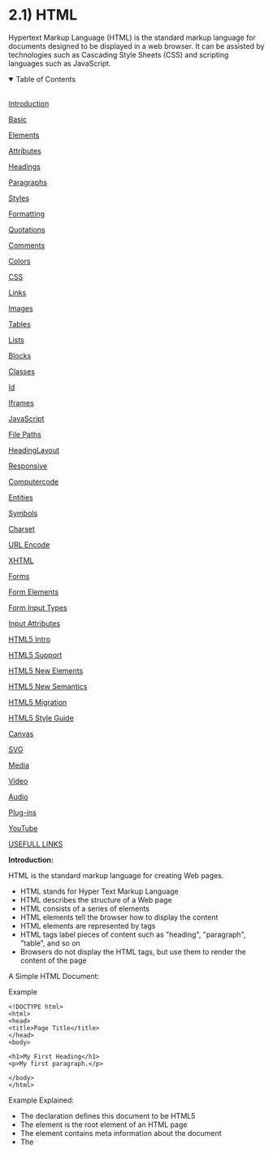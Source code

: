 # 2.1) HTML

Hypertext Markup Language (HTML) is the standard markup language for documents designed to be displayed in a web browser. It can be assisted by technologies such as Cascading Style Sheets (CSS) and scripting languages such as JavaScript.

<details open>
<summary>Table of Contents</summary>
<br>

[Introduction](#h1)

[Basic](#h2)

[Elements](#h3)

[Attributes](#h4)

[Headings](#h5)

[Paragraphs](#h6)

[Styles](#h7)

[Formatting](#h8)

[Quotations](#h9)

[Comments](#h10)

[Colors](#h11)

[CSS](#h12)

[Links](#h13)

[Images](#h14)

[Tables](#h15)

[Lists](#h16)

[Blocks](#h17)

[Classes](#h18)

[Id](#h19)

[Iframes](#h20)

[JavaScript](#h21)

[File Paths](#h22)

[HeadingLayout](#h23)

[Responsive](#h24)

[Computercode](#h25)

[Entities](#h26)

[Symbols](#h27)

[Charset](#h28)

[URL Encode](#h29)

[XHTML](#h30)

[Forms](#h31)

[Form Elements](#h32)

[Form Input Types](#h33)

[Input Attributes](#h34)

[HTML5 Intro](#h35)

[HTML5 Support](#h36)

[HTML5 New Elements](#h37)

[HTML5 New Semantics](#h38)

[HTML5 Migration](#h39)

[HTML5 Style Guide](#h40)

[Canvas](#h41)

[SVG](#h42)

[Media](#h43)

[Video](#h44)

[Audio](#h45)

[Plug-ins](#h46)

[YouTube](#h47)

[USEFULL LINKS](#h48)

</details>

<a name="h1"/>

**Introduction:**

HTML is the standard markup language for creating Web pages.

* HTML stands for Hyper Text Markup Language
* HTML describes the structure of a Web page
* HTML consists of a series of elements
* HTML elements tell the browser how to display the content
* HTML elements are represented by tags
* HTML tags label pieces of content such as "heading", "paragraph", "table", and so on
* Browsers do not display the HTML tags, but use them to render the content of the page

A Simple HTML Document:

Example
```
<!DOCTYPE html>
<html>
<head>
<title>Page Title</title>
</head>
<body>

<h1>My First Heading</h1>
<p>My first paragraph.</p>

</body>
</html>
```

Example Explained:

* The <!DOCTYPE html> declaration defines this document to be HTML5
* The <html> element is the root element of an HTML page
* The <head> element contains meta information about the document
* The <title> element specifies a title for the document
* The <body> element contains the visible page content
* The <h1> element defines a large heading
* The <p> element defines a paragraph

HTML Tags:

HTML tags are element names surrounded by angle brackets:
```
<tagname>content goes here...</tagname>
```
* HTML tags normally come in pairs like <p> and </p>
* The first tag in a pair is the start tag, the second tag is the end tag
* The end tag is written like the start tag, but with a forward slash inserted before the tag name

Web Browsers:

The purpose of a web browser (Chrome, Edge, Firefox, Safari) is to read HTML documents and display them.

The browser does not display the HTML tags, but uses them to determine how to display the document.

The <!DOCTYPE> Declaration:

The <!DOCTYPE> declaration represents the document type, and helps browsers to display web pages correctly.

It must only appear once, at the top of the page (before any HTML tags).

The <!DOCTYPE> declaration is not case sensitive.

The <!DOCTYPE> declaration for HTML5 is:
```
<!DOCTYPE html>
```

<a name="h2"/>

**Basic:**

**Documents**

All HTML documents must start with a document type declaration: <!DOCTYPE html>.

The HTML document itself begins with <html> and ends with </html>.

The visible part of the HTML document is between <body> and </body>.

Example:
```
<!DOCTYPE html>
<html>
<body>

<h1>My First Heading</h1>
<p>My first paragraph.</p>

</body>
</html>
```

**Headings**

HTML headings are defined with the <h1> to <h6> tags.

<h1> defines the most important heading. <h6> defines the least important heading: 

Example:
```
<h1>This is heading 1</h1>
<h2>This is heading 2</h2>
<h3>This is heading 3</h3>
```

**Paragraphs**

HTML paragraphs are defined with the <p> tag:

Example:
```
<p>This is a paragraph.</p>
<p>This is another paragraph.</p>
```

**Links**

HTML links are defined with the <a> tag:

Example
```
<a href="https://www.w3schools.com">This is a link</a>
```

The link's destination is specified in the href attribute. 

**Images**

HTML images are defined with the <img> tag.

The source file (src), alternative text (alt), width, and height are provided as attributes:

Example:
```
<img src="w3schools.jpg" alt="W3Schools.com" width="104" height="142">
```

**Buttons**

HTML buttons are defined with the <button> tag:

Example:
```
<button>Click me</button>
```

**HTML Lists**

HTML lists are defined with the <ul> (unordered/bullet list) or the <ol> (ordered/numbered list) tag, followed by <li> tags (list items):

Example:
```
<ul>
  <li>Coffee</li>
  <li>Tea</li>
  <li>Milk</li>
</ul>

<ol>
  <li>Coffee</li>
  <li>Tea</li>
  <li>Milk</li>
</ol>
```

<a name="h3"/>

**Elements:**

An HTML element usually consists of a start tag and an end tag, with the content inserted in between:
```
<tagname>Content goes here...</tagname>
```

**Nested HTML Elements**

HTML elements can be nested (elements can contain elements).

All HTML documents consist of nested HTML elements (Elements inside other elements).

**Empty HTML Elements**

HTML elements with no content are called empty elements.

<br> is an empty element without a closing tag (the <br> tag defines a line break):

Example:
```
<p>This is a <br> paragraph with a line break.</p>
```

Empty elements can be "closed" in the opening tag like this: <br />.

HTML5 does not require empty elements to be closed. But if you want stricter validation, or if you need to make your document readable by XML parsers, you must close all HTML elements properly.

**HTML Is Not Case Sensitive**

HTML tags are not case sensitive: <P> means the same as <p>.

The HTML5 standard does not require lowercase tags, but it is recommended to use lowercase in HTML, and demands lowercase for stricter document types like XHTML.

<a name="h4"/>

**Attributes:**

* All HTML elements can have attributes
* Attributes provide additional information about an element
* Attributes are always specified in the start tag
* Attributes usually come in name/value pairs like: name="value"

**The href Attribute**

HTML links are defined with the <a> tag. The link address is specified in the href attribute:

Example:
```
<a href="https://www.w3schools.com">This is a link</a>
```

**The src Attribute**

HTML images are defined with the <img> tag.

The filename of the image source is specified in the src attribute:

Example:
```
<img src="img_girl.jpg">
```

**The width and height Attributes**

HTML images also have width and height attributes, which specifies the width and height of the image:

Example:
```
<img src="img_girl.jpg" width="500" height="600">
```

**The alt Attribute**

The alt attribute specifies an alternative text to be used, if an image cannot be displayed.

The value of the alt attribute can be read by screen readers. This way, someone "listening" to the webpage, e.g. a vision impaired person, can "hear" the element.

Example:
```
<img src="img_girl.jpg" alt="Girl with a jacket">
```

<a name="h5"/>

**Headings:**

Headings are defined with the <h1> to <h6> tags.

<h1> defines the most important heading. <h6> defines the least important heading.

Example:
```
<h1>Heading 1</h1>
<h2>Heading 2</h2>
<h3>Heading 3</h3>
<h4>Heading 4</h4>
<h5>Heading 5</h5>
<h6>Heading 6</h6>
```

**Headings Are Important**

Search engines use the headings to index the structure and content of your web pages.

Users often skim a page by its headings. It is important to use headings to show the document structure.

<h1> headings should be used for main headings, followed by <h2> headings, then the less important <h3>, and so on.

**Bigger Headings**

Each HTML heading has a default size. However, you can specify the size for any heading with the style attribute, using the CSS font-size property:

Example:
```
<h1 style="font-size:60px;">Heading 1</h1>
```

**Horizontal Rules**

The <hr> tag defines a thematic break in an HTML page, and is most often displayed as a horizontal rule.

The <hr> element is used to separate content (or define a change) in an HTML page:

Example:
```
<h1>This is heading 1</h1>
<p>This is some text.</p>
<hr>
<h2>This is heading 2</h2>
<p>This is some other text.</p>
<hr>
```

**The <head> Element**

The HTML <head> element is a container for metadata. HTML metadata is data about the HTML document. Metadata is not displayed.

The <head> element is placed between the <html> tag and the <body> tag:

Example:
```
<!DOCTYPE html>
<html>

<head>
  <title>My First HTML</title>
  <meta charset="UTF-8">
</head>

<body>
</html>
```

<a name="h6"/>

**Paragraphs:**

The HTML <p> element defines a paragraph:

Example:
```
<p>This is a paragraph.</p>
<p>This is another paragraph.</p>
```

**The HTML <pre> Element**

The HTML <pre> element defines preformatted text.

The text inside a <pre> element is displayed in a fixed-width font (usually Courier), and it preserves both spaces and line breaks:

Example:
```
<pre>
  My Bonnie lies over the ocean.

  My Bonnie lies over the sea.

  My Bonnie lies over the ocean.

  Oh, bring back my Bonnie to me.
</pre>
```

<a name="h7"/>

**Styles:**

Setting the style of an HTML element, can be done with the style attribute.

The HTML style attribute has the following syntax:
´´´
<tagname style="property:value;">
´´´

<a name="h8"/>

**Formatting:**

<a name="h9"/>

**Quotations:**

<a name="h10"/>

**Comments:**

<a name="h11"/>

**Colors:**

<a name="h12"/>

**CSS:**

<a name="h13"/>

**Links:**

<a name="h14"/>

**Images:**

<a name="h15"/>

**Tables:**

<a name="h16"/>

**Lists:**

<a name="h17"/>

**Blocks:**

<a name="h18"/>

**Classes:**

<a name="h19"/>

**Id:**

<a name="h20"/>

**Iframes:**

<a name="h21"/>

**JavaScript:**

<a name="h22"/>

**File Paths:**

<a name="h23"/>

**HeadingLayout:**

<a name="h24"/>

**Responsive:**

<a name="h25"/>

**Computercode:**

<a name="h26"/>

**Entities:**

<a name="h27"/>

**Symbols:**

<a name="h28"/>

**Charset:**

<a name="h29"/>

**URL Encode:**

<a name="h30"/>

**XHTML:**

<a name="h31"/>

**Forms:**

<a name="h32"/>

**Form Elements:**

<a name="h33"/>

**Form Input Types:**

<a name="h34"/>

**Input Attributes:**

<a name="h35"/>

**HTML5 Intro:**

<a name="h36"/>

**HTML5 Support:**

<a name="h37"/>

**HTML5 New Elements:**

<a name="h38"/>

**HTML5 New Semantics:**

<a name="h39"/>

**HTML5 Migration:**

<a name="h40"/>

**HTML5 Style Guide:**

<a name="h41"/>

**Canvas:**

<a name="h42"/>

**SVG:**

<a name="h43"/>

**Media:**

<a name="h44"/>

**Video:**

<a name="h45"/>

**Audio:**

<a name="h46"/>

**Plug-ins:**

<a name="h47"/>

**YouTube:**

<a name="h48"/>

**USEFULL LINKS**

**HTML Wikipedia:**

https://en.wikipedia.org/wiki/HTML

**HTML Tutorial:**

https://www.w3schools.com/html/